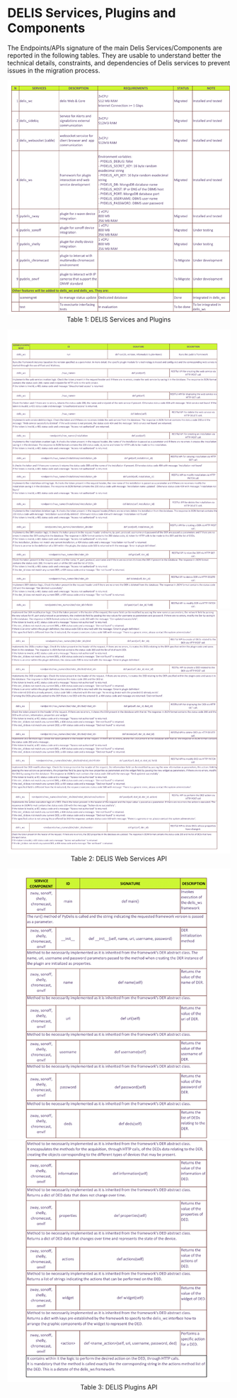 
# DELIS Services, Plugins and Components
The Endpoints/APIs signature of the main Delis Services/Components are reported in the following tables. They are usable to understand better the technical details, constraints, and dependencies of Delis services to prevent issues in the migration process. 


<p align="center">
    <img src="https://github.com/vemarsas/FLUIDOMOS/blob/main/resources/DELIS_Services_And_Plugins.png"><br>
   Table 1: DELIS Services and Plugins
<p>

<p align="center">
    <img src="https://github.com/vemarsas/FLUIDOMOS/blob/main/resources/DELIS_WS_API-01.png">
    <img src="https://github.com/vemarsas/FLUIDOMOS/blob/main/resources/DELIS_WS_API-02.png"><br>
    Table 2: DELIS Web Services API
<p>

<p align="center">
    <img src="https://github.com/vemarsas/FLUIDOMOS/blob/main/resources/DELIS Plugin And Components-01.png">
    <img src="https://github.com/vemarsas/FLUIDOMOS/blob/main/resources/DELIS Plugin And Components-02.png"><br>
    Table 3: DELIS Plugins API
<p>

